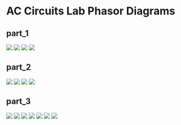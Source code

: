 # AC Circuits Lab Phasor Diagrams

## part_1

![](media/part_1_400_hz.png)
![](media/part_1_800_hz.png)
![](media/part_1_2000_hz.png)
![](media/part_1_4000_hz.png)

## part_2

![](media/part_2_400_hz.png)
![](media/part_2_800_hz.png)
![](media/part_2_2000_hz.png)
![](media/part_2_4000_hz.png)

## part_3

![](media/part_3_163_hz.png)
![](media/part_3_342_hz.png)
![](media/part_3_565_hz.png)
![](media/part_3_1178_hz.png)
![](media/part_3_2240_hz.png)
![](media/part_3_3045_hz.png)
![](media/part_3_3995_hz.png)

